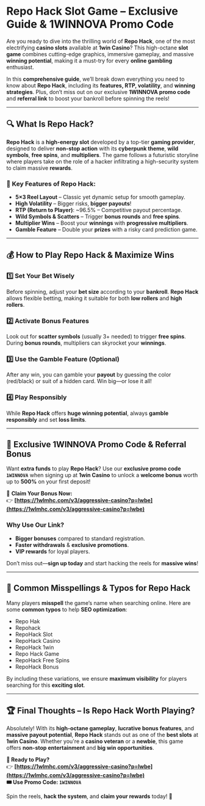 # **Repo Hack Slot Game – Exclusive Guide & 1WINNOVA Promo Code**  

Are you ready to dive into the thrilling world of **Repo Hack**, one of the most electrifying **casino slots** available at **1win Casino**? This high-octane **slot game** combines cutting-edge graphics, immersive gameplay, and massive **winning potential**, making it a must-try for every **online gambling** enthusiast.  

In this **comprehensive guide**, we’ll break down everything you need to know about **Repo Hack**, including its **features, RTP, volatility**, and **winning strategies**. Plus, don’t miss out on our exclusive **1WINNOVA promo code** and **referral link** to boost your bankroll before spinning the reels!  

---  

## **🔍 What Is Repo Hack?**  

**Repo Hack** is a **high-energy slot** developed by a top-tier **gaming provider**, designed to deliver **non-stop action** with its **cyberpunk theme**, **wild symbols**, **free spins**, and **multipliers**. The game follows a futuristic storyline where players take on the role of a hacker infiltrating a high-security system to claim massive **rewards**.  

### **🎰 Key Features of Repo Hack:**  
- **5×3 Reel Layout** – Classic yet dynamic setup for smooth gameplay.  
- **High Volatility** – Bigger risks, **bigger payouts**!  
- **RTP (Return to Player)**: ~96.5% – Competitive payout percentage.  
- **Wild Symbols & Scatters** – Trigger **bonus rounds** and **free spins**.  
- **Multiplier Wins** – Boost your **winnings** with **progressive multipliers**.  
- **Gamble Feature** – Double your **prizes** with a risky card prediction game.  

---  

## **💰 How to Play Repo Hack & Maximize Wins**  

### **1️⃣ Set Your Bet Wisely**  
Before spinning, adjust your **bet size** according to your **bankroll**. **Repo Hack** allows flexible betting, making it suitable for both **low rollers** and **high rollers**.  

### **2️⃣ Activate Bonus Features**  
Look out for **scatter symbols** (usually 3+ needed) to trigger **free spins**. During **bonus rounds**, multipliers can skyrocket your **winnings**.  

### **3️⃣ Use the Gamble Feature (Optional)**  
After any win, you can gamble your **payout** by guessing the color (red/black) or suit of a hidden card. Win big—or lose it all!  

### **4️⃣ Play Responsibly**  
While **Repo Hack** offers **huge winning potential**, always **gamble responsibly** and set **loss limits**.  

---  

## **🎁 Exclusive 1WINNOVA Promo Code & Referral Bonus**  

Want **extra funds** to play **Repo Hack**? Use our **exclusive promo code `1WINNOVA`** when signing up at **1win Casino** to unlock a **welcome bonus** worth up to **500%** on your first deposit!  

🔗 **Claim Your Bonus Now:**  
👉 **[https://1wlmhc.com/v3/aggressive-casino?p=lwbe](https://1wlmhc.com/v3/aggressive-casino?p=lwbe)**  

### **Why Use Our Link?**  
- **Bigger bonuses** compared to standard registration.  
- **Faster withdrawals** & **exclusive promotions**.  
- **VIP rewards** for loyal players.  

Don’t miss out—**sign up today** and start hacking the reels for **massive wins**!  

---  

## **🔎 Common Misspellings & Typos for Repo Hack**  

Many players **misspell** the game’s name when searching online. Here are some **common typos** to help **SEO optimization**:  
- Repo Hak  
- Repohack  
- RepoHack Slot  
- RepoHack Casino  
- RepoHack 1win  
- Repo Hack Game  
- RepoHack Free Spins  
- RepoHack Bonus  

By including these variations, we ensure **maximum visibility** for players searching for this **exciting slot**.  

---  

## **🏆 Final Thoughts – Is Repo Hack Worth Playing?**  

Absolutely! With its **high-octane gameplay**, **lucrative bonus features**, and **massive payout potential**, **Repo Hack** stands out as one of the **best slots** at **1win Casino**. Whether you're a **casino veteran** or a **newbie**, this game offers **non-stop entertainment** and **big win opportunities**.  

**🔗 Ready to Play?**  
👉 **[https://1wlmhc.com/v3/aggressive-casino?p=lwbe](https://1wlmhc.com/v3/aggressive-casino?p=lwbe)**  
**🎟️ Use Promo Code: `1WINNOVA`**  

Spin the reels, **hack the system**, and **claim your rewards** today! 🚀